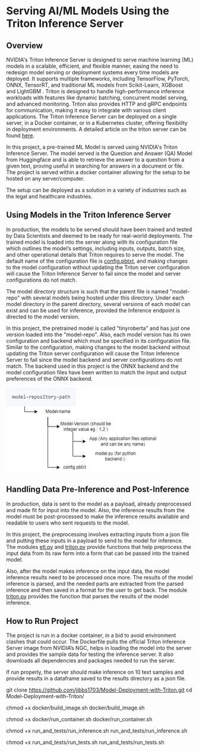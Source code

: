 # Serving AI/ML Models Using the Triton Inference Server

## Overview

NVIDIA's Triton Inference Server is designed to serve machine learning (ML) models in a scalable, efficient, 
and flexible manner, easing the need to redesign model serving or deployment systems every time models are 
deployed. It supports multiple frameworks, including TensorFlow, PyTorch, ONNX, TensorRT, and traditional ML 
models from Scikit-Learn, XGBoost and LightGBM . Triton is designed to handle high-performance inference 
workloads with features like dynamic batching, concurrent model serving, and advanced monitoring. Triton also 
provides HTTP and gRPC endpoints for communication, making it easy to integrate with various client applications.
The Triton Inference Server can be deployed on a single server, in a Docker container, or in a Kubernetes cluster,
offering flexibility in deployment environments. A detailed article on the triton server can be found [here](https://developer.nvidia.com/blog/deploying-ai-deep-learning-models-with-triton-inference-server/).

In this project, a pre-trained ML Model is served using NVIDIA's Triton Inference Server. The model served is the
Question and Answer (QA) Model from Huggingface and is able to retrieve the answer to a question from a given text,
proving useful in searching for answers in a document or file. The project is served within a docker container 
allowing for the setup to be hosted on any server/computer.

The setup can be deployed as a solution in a variety of industries such as the legal and healthcare industries. 

## Using Models in the Triton Inference Server

In production, the models to be served should have been trained and tested by Data Scientists and deemed to be ready
for real-world deployments. The trained model is loaded into the server along with its configuration file which 
outlines the model’s settings, including inputs, outputs, batch size, and other operational details that Triton 
requires to serve the model. The default name of the configuration file is [config.pbtxt](triton/model-repo/tinyroberta/1/config.pbtxt), 
and making changes to the model configuration without updating the Triton server configuration will cause the
Triton Inference Server to fail since the model and server configurations do not match. 

The model directory structure is such that the parent file is named "model-repo" with several models being hosted 
under this directory. Under each model directory in the parent directory, several versions of each model can exist
and can be used for inference, provided the Inference endpoint is directed to the model version. 

In this project, the pretrained model is called "tinyroberta" and has just one version loaded into the "model-repo". 
Also, each model version has its own configuration and backend which must be specified in its configuration file. 
Similar to the configuration, making changes to the model backend without updating the Triton server configuration 
will cause the Triton Inference Server to fail since the model backend and server configurations do not match. The 
backend used in this project is the ONNX backend and the model configuration files have been written to match the 
input and output preferences of the ONNX backend. 

![Model Repository Structure](images/model-repo-structure.jpg)


## Handling Data Pre-Inference and Post-Inference 

In production, data is sent to the model as a payload, already preprocessed and made fit for input into the model. Also, 
the inference results from the model must be post-processed to make the inference results available and readable to users
who sent requests to the model.

In this project, the preprocessing involves extracting inputs from a json file and putting these inputs in a payload
to send to the model for inference. The modules [etl.py](src/etl.py) and [triton.py](src/triton.py) provide functions
that help preprocess the input data from its raw form into a form that can be passed into the trained model. 

Also, after the model makes inference on the input data, the model inference results need to be processed once more. 
The results of the model inference is parsed, and the needed parts are extracted from the parsed inference and then
saved in a format for the user to get back. The module [triton.py](src/triton.py) provides the function that parses
the results of the model inference.


## How to Run Project

The project is run in a docker container, in a bid to avoid environment clashes that could occur. The Dockerfile 
pulls the official Triton Inference Server image from NVIDIA’s NGC, helps in loading the model into the server and 
provides the sample data for testing the inference server. It also downloads all dependencies and packages needed 
to run the server.

If run properly, the server should make inference on 10 text samples and provide results in a dataframe saved to the
results directory as a json file. 

git clone https://github.com/jibbs1703/Model-Deployment-with-Triton.git
cd  Model-Deployment-with-Triton/

chmod +x docker/build_image.sh
docker/build_image.sh

chmod +x docker/run_container.sh
docker/run_container.sh

chmod +x run_and_tests/run_inference.sh
run_and_tests/run_inference.sh

chmod +x run_and_tests/run_tests.sh
run_and_tests/run_tests.sh

